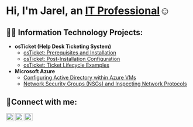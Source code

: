 <h1>Hi, I'm Jarel, an <a href="https://linkedin.com/in/jarel-bello">IT Professional</a>☺</h1>

<h2>👨‍💻 Information Technology Projects:</h2>

- <b>osTicket (Help Desk Ticketing System)</b>
  - [osTicket: Prerequisites and Installation](https://github.com/Jaybelson/osticket-prereqs)
  - [osTicket: Post-Installation Configuration](https://github.com/Jaybelson/post-install-config)
  - [osTicket: Ticket Lifecycle Examples](https://github.com/Jaybelson/ticket-lifecycle)
- <b>Microsoft Azure</b>
  - [Configuring Active Directory within Azure VMs](https://github.com/Jaybelson/configure-ad)
  - [Network Security Groups (NSGs) and Inspecting Network Protocols](https://github.com/Jaybelson/azure-network-protocols)

<h2>🤳Connect with me:</h2>

[<img align="left" alt="Josh | Twitter" width="22px" src="https://cdn.jsdelivr.net/npm/simple-icons@v3/icons/twitter.svg" />][twitter]
[<img align="left" alt="Josh | LinkedIn" width="22px" src="https://cdn.jsdelivr.net/npm/simple-icons@v3/icons/linkedin.svg" />][linkedin]
[<img align="left" alt="Josh | Instagram" width="22px" src="https://cdn.jsdelivr.net/npm/simple-icons@v3/icons/instagram.svg" />][instagram]

[twitter]: https://twitter.com/Josh
[instagram]: https://www.instagram.com/Josh
[linkedin]: https://linkedin.com/in/Josh
